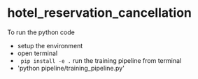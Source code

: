 # hotel_reservation_cancellation

To run the python code
  - setup the environment
  - open terminal
  - `  pip install -e . `
run the training pipeline from terminal
  - 'python pipeline/training_pipeline.py'
